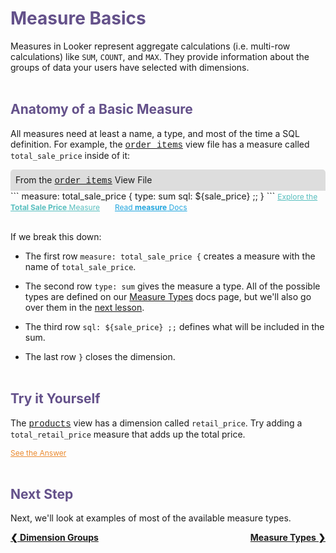 <h1 style="color:rgb(100,81,138)">Measure Basics</h1>

Measures in Looker represent aggregate calculations (i.e. multi-row calculations) like `SUM`, `COUNT`, and `MAX`. They provide information about the groups of data your users have selected with dimensions.<br /><br />



<h2 style="color:rgb(100,81,138)">Anatomy of a Basic Measure</h2>

All measures need at least a name, a type, and most of the time a SQL definition.  For example, the <a href="https://learn2.looker.com/projects/e-commerce/files/order_items.view.lkml" style="font-family:Monaco,Menlo,Consolas,Courier New,monospace;">order_items</a> view file has a measure called `total_sale_price` inside of it:

<div style="border-radius:5px 5px 0 0;padding:8px;background-color:rgb(221,221,221);">
 From the <a href="https://learn2.looker.com/projects/e-commerce/files/order_items.view.lkml" style="font-family:Monaco,Menlo,Consolas,Courier New,monospace;">order_items</a> View File</a>
</div>
```
measure: total_sale_price {
  type: sum
  sql: ${sale_price} ;;
}
```
<a style="color:rgb(87,190,190);font-size:12px;margin-right:20px;" href="https://learn2.looker.com/explore/e_commerce/order_items?qid=WHIBHhD6wQdymUPI0Fz4ja" target="_blank"><i class="fa fa-search"></i> Explore the <b>Total Sale Price</b> Measure</a> <a style="color:rgb(32,165,222);font-size:12px;" href="https://looker.com/docs/reference/field-params/measure" target="_blank"><i class="fa fa-file-text-o"></i> Read <b>measure</b> Docs</a><br /><br />

If we break this down:

+ The first row `measure: total_sale_price {` creates a measure with the name of `total_sale_price`.

+ The second row `type: sum` gives the measure a type. All of the possible types are defined on our [Measure Types](https://looker.com/docs/reference/field-reference/measure-type-reference) docs page, but we'll also go over them in the [next lesson](https://learn2.looker.com/projects/e-commerce/files/09_measure_types.md).

+ The third row `sql: ${sale_price} ;;` defines what will be included in the sum.

+ The last row `}` closes the dimension.<br /><br />



<h2 style="color:rgb(100,81,138)">Try it Yourself</h2>

The <a href="https://learn2.looker.com/projects/e-commerce/files/products.view.lkml" style="font-family:Monaco,Menlo,Consolas,Courier New,monospace;">products</a> view has a dimension called `retail_price`. Try adding a `total_retail_price` measure that adds up the total price.

<a href="https://learn2.looker.com/projects/e-commerce/files/z_answers.md#measure-basics" style="color:rgb(234,138,47);font-size:12px;"><i class="fa fa-check-square-o"></i> See the Answer</a><br /><br />



<h2 style="color:rgb(100,81,138)">Next Step</h2>

Next, we'll look at examples of most of the available measure types.

<div style="float:left;font-weight:bold;">
  <a href="https://learn2.looker.com/projects/e-commerce/files/07_dimension_groups.md">&#10094; Dimension Groups</a>
</div>

<div style="float:right;font-weight:bold;">
  <a href="https://learn2.looker.com/projects/e-commerce/files/09_measure_types.md">Measure Types &#10095;</a>
</div>